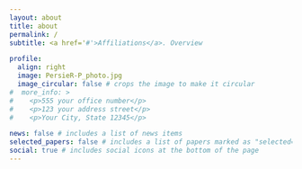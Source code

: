 ```yaml
---
layout: about
title: about
permalink: /
subtitle: <a href='#'>Affiliations</a>. Overview

profile:
  align: right
  image: PersieR-P_photo.jpg
  image_circular: false # crops the image to make it circular
#  more_info: >
#    <p>555 your office number</p>
#    <p>123 your address street</p>
#    <p>Your City, State 12345</p>

news: false # includes a list of news items
selected_papers: false # includes a list of papers marked as "selected={true}"
social: true # includes social icons at the bottom of the page
---
```


[//]: # (Write your biography here. Tell the world about yourself. Link to your favorite [subreddit]&#40;http://reddit.com&#41;. You can put a picture in, too. The code is already in, just name your picture `prof_pic.jpg` and put it in the `img/` folder.)

[//]: # ()
[//]: # (Put your address / P.O. box / other info right below your picture. You can also disable any of these elements by editing `profile` property of the YAML header of your `_pages/about.md`. Edit `_bibliography/papers.bib` and Jekyll will render your [publications page]&#40;/al-folio/publications/&#41; automatically.)

[//]: # ()
[//]: # (Link to your social media connections, too. This theme is set up to use [Font Awesome icons]&#40;https://fontawesome.com/&#41; and [Academicons]&#40;https://jpswalsh.github.io/academicons/&#41;, like the ones below. Add your Facebook, Twitter, LinkedIn, Google Scholar, or just disable all of them.)
